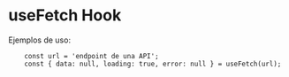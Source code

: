 # useFetch Hook

Ejemplos de uso:
```
    const url = 'endpoint de una API';
    const { data: null, loading: true, error: null } = useFetch(url);

```


